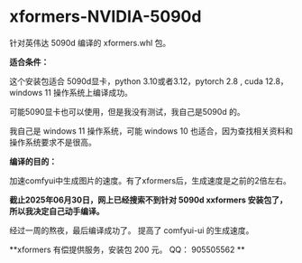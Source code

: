 # xformers-NVIDIA-5090d

针对英伟达 5090d 编译的 xformers.whl 包。

**适合条件：**

这个安装包适合 5090d显卡，python 3.10或者3.12，pytorch 2.8 , cuda 12.8，windows 11 操作系统上编译成功。

可能5090显卡也可以使用，但是我没有测试，我自己是5090d 的。

我自己是 windows 11 操作系统，可能 windows 10 也适合，因为查找相关资料和操作系统要求不是很高。


**编译的目的：**

加速comfyui中生成图片的速度。有了xformers后，生成速度是之前的2倍左右。


**截止2025年06月30日，网上已经搜索不到针对 5090d xxformers 安装包了，所以我决定自己动手编译。**


经过一周的熬夜，最后编译成功了。 提高了 comfyui-ui 的生成速度。


**xformers 有偿提供服务，安装包 200 元。  QQ： 905505562 ** 

